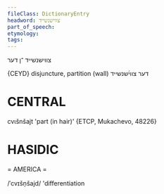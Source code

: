 ```yaml
---
fileClass: DictionaryEntry
headword: צווישנשייד
part_of_speech: 
etymology: 
tags: 
---
```

צווישנשייד
־ן
דער

{CEYD}
disjuncture, partition (wall) דער צווי֜שנשייד

CENTRAL
========

cvɩšnšajt 'part (in hair)' {ETCP, Mukachevo, 48226}

HASIDIC
=======
= AMERICA = 

/ˈcvɪšn̩šajd/ 'differentiation
